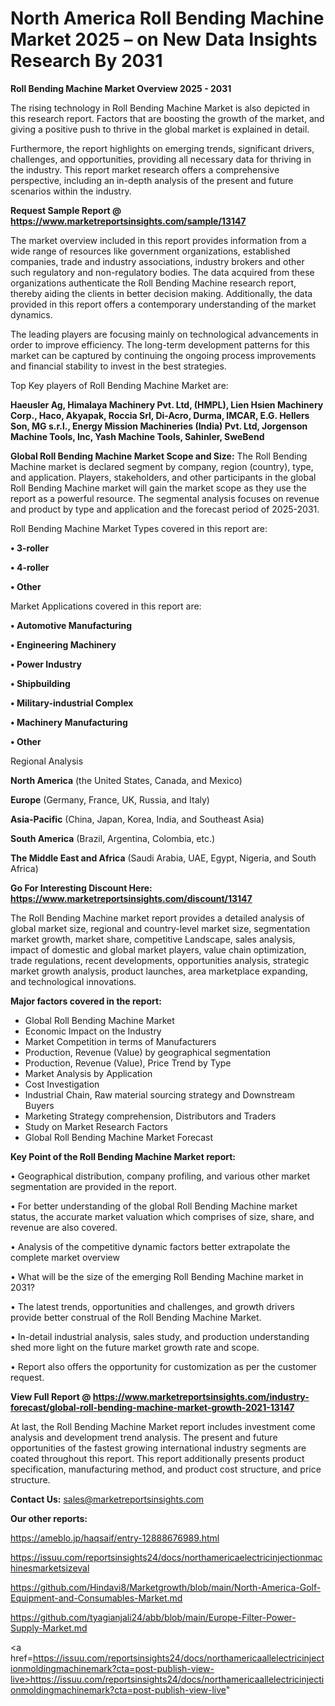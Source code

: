 # North America Roll Bending Machine Market 2025 – on New Data Insights Research By 2031

<Strong> Roll Bending Machine Market Overview 2025 - 2031</strong>

The rising technology in Roll Bending Machine Market is also depicted in this research report. Factors that are boosting the growth of the market, and giving a positive push to thrive in the global market is explained in detail.

Furthermore, the report highlights on emerging trends, significant drivers, challenges, and opportunities, providing all necessary data for thriving in the industry. This report market research offers a comprehensive perspective, including an in-depth analysis of the present and future scenarios within the industry.

<strong>Request Sample Report @ <a href=https://www.marketreportsinsights.com/sample/13147>https://www.marketreportsinsights.com/sample/13147</a></strong>

The market overview included in this report provides information from a wide range of resources like government organizations, established companies, trade and industry associations, industry brokers and other such regulatory and non-regulatory bodies. The data acquired from these organizations authenticate the Roll Bending Machine research report, thereby aiding the clients in better decision making. Additionally, the data provided in this report offers a contemporary understanding of the market dynamics.

The leading players are focusing mainly on technological advancements in order to improve efficiency. The long-term development patterns for this market can be captured by continuing the ongoing process improvements and financial stability to invest in the best strategies.

Top Key players of Roll Bending Machine Market are:

<strong>Haeusler Ag, Himalaya Machinery Pvt. Ltd, (HMPL), Lien Hsien Machinery Corp., Haco, Akyapak, Roccia Srl, Di-Acro, Durma, IMCAR, E.G. Hellers Son, MG s.r.l., Energy Mission Machineries (India) Pvt. Ltd, Jorgenson Machine Tools, Inc, Yash Machine Tools, Sahinler, SweBend</strong>

<strong><b>Global Roll Bending Machine Market Scope and Size:</b></strong>
The Roll Bending Machine market is declared segment by company, region (country), type, and application. Players, stakeholders, and other participants in the global Roll Bending Machine market will gain the market scope as they use the report as a powerful resource. The segmental analysis focuses on revenue and product by type and application and the forecast period of 2025-2031.

Roll Bending Machine Market Types covered in this report are:

<strong>• 3-roller

• 4-roller

• Other</strong>

Market Applications covered in this report are:

<strong>• Automotive Manufacturing

• Engineering Machinery

• Power Industry

• Shipbuilding

• Military-industrial Complex

• Machinery Manufacturing

• Other</strong> 

Regional Analysis

<strong>North America</strong> (the United States, Canada, and Mexico)

<strong>Europe</strong> (Germany, France, UK, Russia, and Italy)

<strong>Asia-Pacific</strong> (China, Japan, Korea, India, and Southeast Asia)

<strong>South America</strong> (Brazil, Argentina, Colombia, etc.)

<strong>The Middle East and Africa</strong> (Saudi Arabia, UAE, Egypt, Nigeria, and South Africa)

<strong>Go For Interesting Discount Here: <a href=https://www.marketreportsinsights.com/discount/13147>https://www.marketreportsinsights.com/discount/13147</a></strong>

The Roll Bending Machine market report provides a detailed analysis of global market size, regional and country-level market size, segmentation market growth, market share, competitive Landscape, sales analysis, impact of domestic and global market players, value chain optimization, trade regulations, recent developments, opportunities analysis, strategic market growth analysis, product launches, area marketplace expanding, and technological innovations.

<strong><b>Major factors covered in the report:</b></strong>
<ul>
  <li>Global Roll Bending Machine Market </li>
  <li>Economic Impact on the Industry</li>
  <li>Market Competition in terms of Manufacturers</li>
  <li>Production, Revenue (Value) by geographical segmentation</li>
  <li>Production, Revenue (Value), Price Trend by Type</li>
  <li>Market Analysis by Application</li>
  <li>Cost Investigation</li>
  <li>Industrial Chain, Raw material sourcing strategy and Downstream Buyers</li>
  <li>Marketing Strategy comprehension, Distributors and Traders</li>
  <li>Study on Market Research Factors</li>
  <li>Global Roll Bending Machine Market Forecast</li>
</ul>

<strong><b>Key Point of the Roll Bending Machine Market report:</b></strong>

• Geographical distribution, company profiling, and various other market segmentation are provided in the report.

• For better understanding of the global Roll Bending Machine market status, the accurate market valuation which comprises of size, share, and revenue are also covered.

• Analysis of the competitive dynamic factors better extrapolate the complete market overview

• What will be the size of the emerging Roll Bending Machine market in 2031?

• The latest trends, opportunities and challenges, and growth drivers provide better construal of the Roll Bending Machine Market.

• In-detail industrial analysis, sales study, and production understanding shed more light on the future market growth rate and scope.

• Report also offers the opportunity for customization as per the customer request.

<strong><b>View Full Report @ <a href=https://www.marketreportsinsights.com/industry-forecast/global-roll-bending-machine-market-growth-2021-13147>https://www.marketreportsinsights.com/industry-forecast/global-roll-bending-machine-market-growth-2021-13147</a></b></strong>


At last, the Roll Bending Machine Market report includes investment come analysis and development trend analysis. The present and future opportunities of the fastest growing international industry segments are coated throughout this report. This report additionally presents product specification, manufacturing method, and product cost structure, and price structure.

<strong>Contact Us:</strong>
sales@marketreportsinsights.com

<strong>Our other reports:</strong>

<a href=https://ameblo.jp/haqsaif/entry-12888676989.html>https://ameblo.jp/haqsaif/entry-12888676989.html</a>

<a href=https://issuu.com/reportsinsights24/docs/northamericaelectricinjectionmachinesmarketsizeval>https://issuu.com/reportsinsights24/docs/northamericaelectricinjectionmachinesmarketsizeval</a>

<a href=https://github.com/Hindavi8/Marketgrowth/blob/main/North-America-Golf-Equipment-and-Consumables-Market.md>https://github.com/Hindavi8/Marketgrowth/blob/main/North-America-Golf-Equipment-and-Consumables-Market.md</a>

<a href=https://github.com/tyagianjali24/abb/blob/main/Europe-Filter-Power-Supply-Market.md>https://github.com/tyagianjali24/abb/blob/main/Europe-Filter-Power-Supply-Market.md</a>

<a href=https://issuu.com/reportsinsights24/docs/northamericaallelectricinjectionmoldingmachinemark?cta=post-publish-view-live>https://issuu.com/reportsinsights24/docs/northamericaallelectricinjectionmoldingmachinemark?cta=post-publish-view-live</a>"
